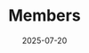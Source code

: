---
title: Members
date: 2025-07-20

type: landing

sections:
  - block: people
    content:
      title: Our Alumni 
      # Choose which groups/teams of users to display.
      #   Edit `user_groups` in each user's profile to add them to one or more of these groups.
      user_groups:
          - Faculty
      sort_by: Params.weight
      sort_ascending: true
    design:
      show_interests: false
      show_role: true
      show_social: true
---